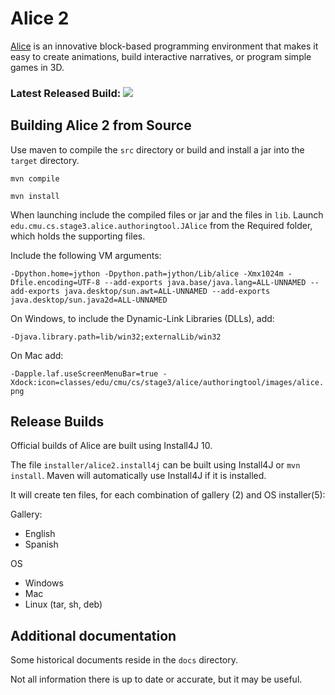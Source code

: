 # Alice 2

[Alice](https://www.alice.org) is an innovative block-based programming environment that makes it easy to create animations, build interactive narratives, or program simple games in 3D.

### Latest Released Build: [![](https://img.shields.io/badge/2.6.0-green.svg)](http://www.alice.org/get-alice/alice-2/)

## Building Alice 2 from Source

Use maven to compile the `src` directory or build and install a jar into the `target` directory.

`mvn compile`

`mvn install`

When launching include the compiled files or jar and the files in `lib`.
Launch `edu.cmu.cs.stage3.alice.authoringtool.JAlice` from the Required folder, which holds the supporting files.

Include the following VM arguments:

`-Dpython.home=jython -Dpython.path=jython/Lib/alice -Xmx1024m -Dfile.encoding=UTF-8 --add-exports java.base/java.lang=ALL-UNNAMED --add-exports java.desktop/sun.awt=ALL-UNNAMED --add-exports java.desktop/sun.java2d=ALL-UNNAMED`

On Windows, to include the Dynamic-Link Libraries (DLLs), add:

`-Djava.library.path=lib/win32;externalLib/win32`

On Mac add:

`-Dapple.laf.useScreenMenuBar=true -Xdock:icon=classes/edu/cmu/cs/stage3/alice/authoringtool/images/alice.png`

## Release Builds

Official builds of Alice are built using Install4J 10.

The file `installer/alice2.install4j` can be built using Install4J or `mvn install`. Maven will automatically use Install4J if it is installed.

It will create ten files, for each combination of gallery (2) and OS installer(5):

Gallery:
* English
* Spanish

OS
* Windows
* Mac
* Linux (tar, sh, deb)


## Additional documentation

Some historical documents reside in the `docs` directory.

Not all information there is up to date or accurate, but it may be useful.
